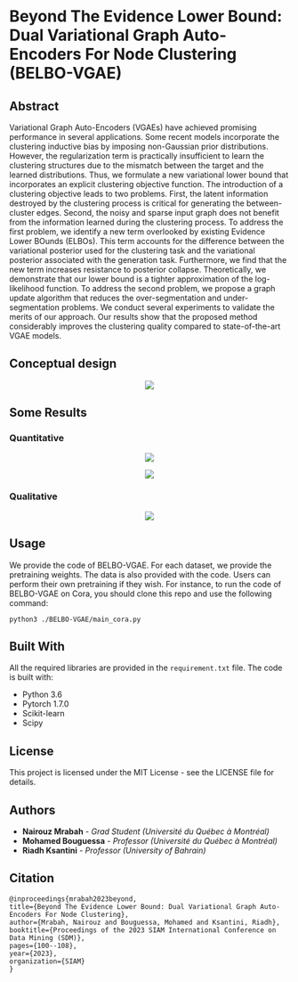 # Beyond The Evidence Lower Bound: Dual Variational Graph Auto-Encoders For Node Clustering (BELBO-VGAE)

## Abstract

Variational Graph Auto-Encoders (VGAEs) have achieved promising performance in several applications. Some recent models incorporate the clustering inductive bias by imposing non-Gaussian prior distributions. However, the regularization term is practically insufficient to learn the clustering structures due to the mismatch between the target and the learned distributions. Thus, we formulate a new variational lower bound that incorporates an explicit clustering objective function. The introduction of a clustering objective leads to two problems. First, the latent information destroyed by the clustering process is critical for generating the between-cluster edges. Second, the noisy and sparse input graph does not benefit from the information learned during the clustering process. To address the first problem, we identify a new term overlooked by existing Evidence Lower BOunds (ELBOs). This term accounts for the difference between the variational posterior used for the clustering task and the variational posterior associated with the generation task. Furthermore, we find that the new term increases resistance to posterior collapse. Theoretically, we demonstrate that our lower bound is a tighter approximation of the log-likelihood function. To address the second problem, we propose a graph update algorithm that reduces the over-segmentation and under-segmentation problems. We conduct several experiments to validate the merits of our approach. Our results show that the proposed method considerably improves the clustering quality compared to state-of-the-art VGAE models.

## Conceptual design

<p align="center">
<img align="center" src="https://github.com/nairouz/CVGAE_PR/blob/main/images/model_CVGAE.png">
</p>

## Some Results

### Quantitative 
<p align="center">
<img align="center" src="https://github.com/nairouz/CVGAE_PR/blob/main/images/table.png" >
</p>

<p align="center">
<img align="center" src="https://github.com/nairouz/BELBO-VGAE/tree/main/images/pc.png">
</p>

### Qualitative 
<p align="center">
<img align="center" src="https://github.com/nairouz/BELBO-VGAE/tree/main/images/vis.png">
</p>


## Usage

We provide the code of BELBO-VGAE. For each dataset, we provide the pretraining weights. The data is also provided with the code. Users can perform their own pretraining if they wish. For instance, to run the code of BELBO-VGAE on Cora, you should clone this repo and use the following command: 
```
python3 ./BELBO-VGAE/main_cora.py
```

## Built With

All the required libraries are provided in the ```requirement.txt``` file. The code is built with:

* Python 3.6
* Pytorch 1.7.0
* Scikit-learn
* Scipy

## License

This project is licensed under the MIT License - see the LICENSE file for details.

## Authors

* **Nairouz Mrabah** - *Grad Student (Université du Québec à Montréal)* 
* **Mohamed Bouguessa** - *Professor (Université du Québec à Montréal)*
* **Riadh Ksantini** - *Professor (University of Bahrain)*

 
## Citation
  
  ```
@inproceedings{mrabah2023beyond,
  title={Beyond The Evidence Lower Bound: Dual Variational Graph Auto-Encoders For Node Clustering},
  author={Mrabah, Nairouz and Bouguessa, Mohamed and Ksantini, Riadh},
  booktitle={Proceedings of the 2023 SIAM International Conference on Data Mining (SDM)},
  pages={100--108},
  year={2023},
  organization={SIAM}
}
  ```




